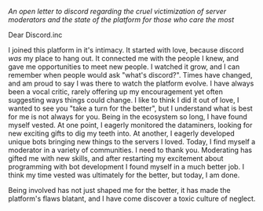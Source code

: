*An open letter to discord regarding the cruel victimization of server moderators and the state of the platform for those who care the most*

Dear Discord.inc

I joined this platform in it's intimacy. It started with love, because discord *was* my place to hang out. It connected me with the people I knew, and gave me opportunities to meet new people. I watched it grow, and I can remember when people would ask "what's discord?". Times have changed, and am proud to say I was there to watch the platform evolve. I have always been a vocal critic, rarely offering up my encouragement yet often suggesting ways things could change. I like to think I did it out of love, I wanted to see you "take a turn for the better", but I understand what is best for me is not always for you. Being in the ecosystem so long, I have found myself vested. At one point, I eagerly monitored the dataminers, looking for new exciting gifts to dig my teeth into. At another, I eagerly developed unique bots bringing new things to the servers I loved. Today, I find myself a moderator in a variety of communities. I need to thank you. Moderating has gifted me with new skills, and after restarting my excitement about programming with bot development I found myself in a much better job. I think my time vested was ultimately for the better, but today, I am done.

Being involved has not just shaped me for the better, it has made the platform's flaws blatant, and I have come discover a toxic culture of neglect.
